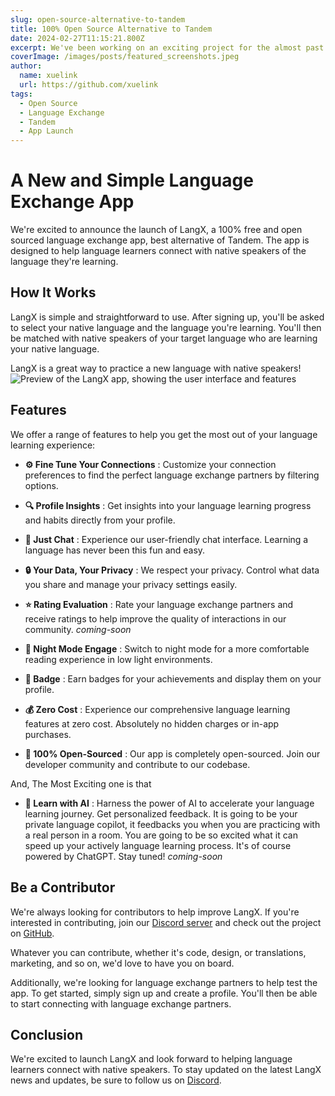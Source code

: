 ```yaml
---
slug: open-source-alternative-to-tandem
title: 100% Open Source Alternative to Tandem
date: 2024-02-27T11:15:21.800Z
excerpt: We've been working on an exciting project for the almost past year.
coverImage: /images/posts/featured_screenshots.jpeg
author:
  name: xuelink
  url: https://github.com/xuelink
tags:
  - Open Source
  - Language Exchange
  - Tandem
  - App Launch
---
```


<script>
  import Callout from "$lib/components/molecules/Callout.svelte";
  import CodeBlock from "$lib/components/molecules/CodeBlock.svelte";
  import Image from "$lib/components/atoms/Image.svelte";
</script>

# A New and Simple Language Exchange App

We're excited to announce the launch of LangX, a 100% free and open sourced language exchange app, best alternative of Tandem. The app is designed to help language learners connect with native speakers of the language they're learning.

## How It Works

LangX is simple and straightforward to use. After signing up, you'll be asked to select your native language and the language you're learning. You'll then be matched with native speakers of your target language who are learning your native language.

<Callout type="info">
  LangX is a great way to practice a new language with native speakers!
</Callout>

<Image src="/images/posts/app-preview.gif" alt="Preview of the LangX app, showing the user interface and features" />

## Features

We offer a range of features to help you get the most out of your language learning experience:

- **⚙️ Fine Tune Your Connections** : Customize your connection preferences to find the perfect language exchange partners by filtering options.

- **🔍 Profile Insights** : Get insights into your language learning progress and habits directly from your profile.

- **💬 Just Chat** : Experience our user-friendly chat interface. Learning a language has never been this fun and easy.

- **🔒 Your Data, Your Privacy** : We respect your privacy. Control what data you share and manage your privacy settings easily.

- **⭐ Rating Evaluation** : Rate your language exchange partners and receive ratings to help improve the quality of interactions in our community. _coming-soon_

- **🌙 Night Mode Engage** : Switch to night mode for a more comfortable reading experience in low light environments.

- **🏅 Badge** : Earn badges for your achievements and display them on your profile.

- **💰 Zero Cost** : Experience our comprehensive language learning features at zero cost. Absolutely no hidden charges or in-app purchases.

- **📖 100% Open-Sourced** : Our app is completely open-sourced. Join our developer community and contribute to our codebase.

And, The Most Exciting one is that

- **🤖 Learn with AI** : Harness the power of AI to accelerate your language learning journey. Get personalized feedback. It is going to be your private language copilot, it feedbacks you when you are practicing with a real person in a room. You are going to be so excited what it can speed up your actively language learning process. It's of course powered by ChatGPT. Stay tuned! _coming-soon_

## Be a Contributor

We're always looking for contributors to help improve LangX. If you're interested in contributing, join our <a href="https://discord.gg/CpDZ3kg2rJ" target="_blank">Discord server</a> and check out the project on <a href="https://github.com/langx/langx" target="_blank">GitHub</a>.

<Callout type="info">
  Whatever you can contribute, whether it's code, design, or translations, marketing, and so on, we'd love to have you on board.
</Callout>

Additionally, we're looking for language exchange partners to help test the app. To get started, simply sign up and create a profile. You'll then be able to start connecting with language exchange partners.

## Conclusion

We're excited to launch LangX and look forward to helping language learners connect with native speakers. To stay updated on the latest LangX news and updates, be sure to follow us on [Discord](https://discord.gg/CpDZ3kg2rJ).
